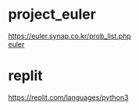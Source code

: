 # project_euler
https://euler.synap.co.kr/prob_list.php  
<a href="https://euler.synap.co.kr/prob_list.php" target="_blank">euler</a>
# replit
https://replit.com/languages/python3
